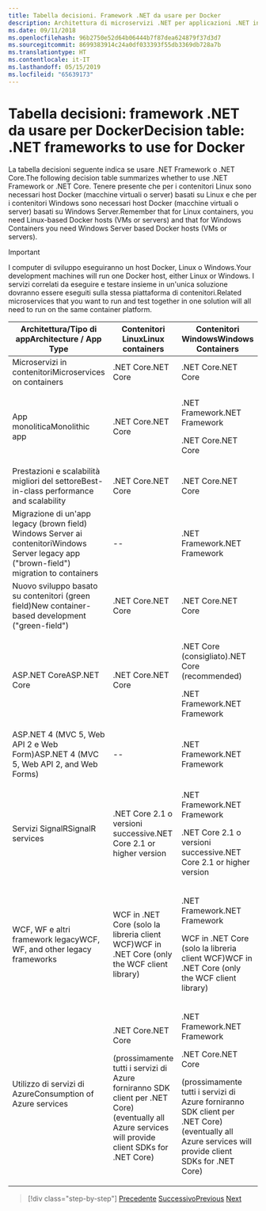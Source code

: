 ```yaml
---
title: Tabella decisioni. Framework .NET da usare per Docker
description: Architettura di microservizi .NET per applicazioni .NET in contenitori | Tabella decisioni, framework .NET da usare per Docker
ms.date: 09/11/2018
ms.openlocfilehash: 96b2750e52d64b06444b7f87dea624879f37d3d7
ms.sourcegitcommit: 8699383914c24a0df033393f55db3369db728a7b
ms.translationtype: HT
ms.contentlocale: it-IT
ms.lasthandoff: 05/15/2019
ms.locfileid: "65639173"
---
```

# <a name="decision-table-net-frameworks-to-use-for-docker"></a><span data-ttu-id="4950b-104">Tabella decisioni: framework .NET da usare per Docker</span><span class="sxs-lookup"><span data-stu-id="4950b-104">Decision table: .NET frameworks to use for Docker</span></span>

<span data-ttu-id="4950b-105">La tabella decisioni seguente indica se usare .NET Framework o .NET Core.</span><span class="sxs-lookup"><span data-stu-id="4950b-105">The following decision table summarizes whether to use .NET Framework or .NET Core.</span></span> <span data-ttu-id="4950b-106">Tenere presente che per i contenitori Linux sono necessari host Docker (macchine virtuali o server) basati su Linux e che per i contenitori Windows sono necessari host Docker (macchine virtuali o server) basati su Windows Server.</span><span class="sxs-lookup"><span data-stu-id="4950b-106">Remember that for Linux containers, you need Linux-based Docker hosts (VMs or servers) and that for Windows Containers you need Windows Server based Docker hosts (VMs or servers).</span></span>

> [!IMPORTANT]
> <span data-ttu-id="4950b-107">I computer di sviluppo eseguiranno un host Docker, Linux o Windows.</span><span class="sxs-lookup"><span data-stu-id="4950b-107">Your development machines will run one Docker host, either Linux or Windows.</span></span> <span data-ttu-id="4950b-108">I servizi correlati da eseguire e testare insieme in un'unica soluzione dovranno essere eseguiti sulla stessa piattaforma di contenitori.</span><span class="sxs-lookup"><span data-stu-id="4950b-108">Related microservices that you want to run and test together in one solution will all need to run on the same container platform.</span></span>

<table>
<thead>
<tr class="header">
<th><span data-ttu-id="4950b-109"><strong>Architettura/Tipo di app</strong></span><span class="sxs-lookup"><span data-stu-id="4950b-109"><strong>Architecture / App Type</strong></span></span></th>
<th><span data-ttu-id="4950b-110"><strong>Contenitori Linux</strong></span><span class="sxs-lookup"><span data-stu-id="4950b-110"><strong>Linux containers</strong></span></span></th>
<th><span data-ttu-id="4950b-111"><strong>Contenitori Windows</strong></span><span class="sxs-lookup"><span data-stu-id="4950b-111"><strong>Windows Containers</strong></span></span></th>
</tr>
</thead>
<tbody>
<tr class="odd">
<td><span data-ttu-id="4950b-112">Microservizi in contenitori</span><span class="sxs-lookup"><span data-stu-id="4950b-112">Microservices on containers</span></span></td>
<td><span data-ttu-id="4950b-113">.NET Core</span><span class="sxs-lookup"><span data-stu-id="4950b-113">.NET Core</span></span></td>
<td><span data-ttu-id="4950b-114">.NET Core</span><span class="sxs-lookup"><span data-stu-id="4950b-114">.NET Core</span></span></td>
</tr>
<tr class="even">
<td><span data-ttu-id="4950b-115">App monolitica</span><span class="sxs-lookup"><span data-stu-id="4950b-115">Monolithic app</span></span></td>
<td><span data-ttu-id="4950b-116">.NET Core</span><span class="sxs-lookup"><span data-stu-id="4950b-116">.NET Core</span></span></td>
<td><p><span data-ttu-id="4950b-117">.NET Framework</span><span class="sxs-lookup"><span data-stu-id="4950b-117">.NET Framework</span></span></p>
<p><span data-ttu-id="4950b-118">.NET Core</span><span class="sxs-lookup"><span data-stu-id="4950b-118">.NET Core</span></span></p></td>
</tr>
<tr class="odd">
<td><span data-ttu-id="4950b-119">Prestazioni e scalabilità migliori del settore</span><span class="sxs-lookup"><span data-stu-id="4950b-119">Best-in-class performance and scalability</span></span></td>
<td><span data-ttu-id="4950b-120">.NET Core</span><span class="sxs-lookup"><span data-stu-id="4950b-120">.NET Core</span></span></td>
<td><span data-ttu-id="4950b-121">.NET Core</span><span class="sxs-lookup"><span data-stu-id="4950b-121">.NET Core</span></span></td>
</tr>
<tr class="even">
<td><span data-ttu-id="4950b-122">Migrazione di un'app legacy (brown field) Windows Server ai contenitori</span><span class="sxs-lookup"><span data-stu-id="4950b-122">Windows Server legacy app ("brown-field") migration to containers</span></span></td>
<td>--</td>
<td><span data-ttu-id="4950b-123">.NET Framework</span><span class="sxs-lookup"><span data-stu-id="4950b-123">.NET Framework</span></span></td>
</tr>
<tr class="odd">
<td><span data-ttu-id="4950b-124">Nuovo sviluppo basato su contenitori (green field)</span><span class="sxs-lookup"><span data-stu-id="4950b-124">New container-based development ("green-field")</span></span></td>
<td><span data-ttu-id="4950b-125">.NET Core</span><span class="sxs-lookup"><span data-stu-id="4950b-125">.NET Core</span></span></td>
<td><span data-ttu-id="4950b-126">.NET Core</span><span class="sxs-lookup"><span data-stu-id="4950b-126">.NET Core</span></span></td>
</tr>
<tr class="even">
<td><span data-ttu-id="4950b-127">ASP.NET Core</span><span class="sxs-lookup"><span data-stu-id="4950b-127">ASP.NET Core</span></span></td>
<td><span data-ttu-id="4950b-128">.NET Core</span><span class="sxs-lookup"><span data-stu-id="4950b-128">.NET Core</span></span></td>
<td><p><span data-ttu-id="4950b-129">.NET Core (consigliato)</span><span class="sxs-lookup"><span data-stu-id="4950b-129">.NET Core (recommended)</span></span></p>
<p><span data-ttu-id="4950b-130">.NET Framework</span><span class="sxs-lookup"><span data-stu-id="4950b-130">.NET Framework</span></span></p></td>
</tr>
<tr class="odd">
<td><span data-ttu-id="4950b-131">ASP.NET 4 (MVC 5, Web API 2 e Web Form)</span><span class="sxs-lookup"><span data-stu-id="4950b-131">ASP.NET 4 (MVC 5, Web API 2, and Web Forms)</span></span></td>
<td>--</td>
<td><span data-ttu-id="4950b-132">.NET Framework</span><span class="sxs-lookup"><span data-stu-id="4950b-132">.NET Framework</span></span></td>
</tr>
<tr class="even">
<td><span data-ttu-id="4950b-133">Servizi SignalR</span><span class="sxs-lookup"><span data-stu-id="4950b-133">SignalR services</span></span></td>
<td><span data-ttu-id="4950b-134">.NET Core 2.1 o versioni successive</span><span class="sxs-lookup"><span data-stu-id="4950b-134">.NET Core 2.1 or higher version</span></span></td>
<td><p><span data-ttu-id="4950b-135">.NET Framework</span><span class="sxs-lookup"><span data-stu-id="4950b-135">.NET Framework</span></span></p>
<p><span data-ttu-id="4950b-136">.NET Core 2.1 o versioni successive</span><span class="sxs-lookup"><span data-stu-id="4950b-136">.NET Core 2.1 or higher version</span></span></p></td>
</tr>
<tr class="odd">
<td><span data-ttu-id="4950b-137">WCF, WF e altri framework legacy</span><span class="sxs-lookup"><span data-stu-id="4950b-137">WCF, WF, and other legacy frameworks</span></span></td>
<td><span data-ttu-id="4950b-138">WCF in .NET Core (solo la libreria client WCF)</span><span class="sxs-lookup"><span data-stu-id="4950b-138">WCF in .NET Core (only the WCF client library)</span></span></td>
<td><p><span data-ttu-id="4950b-139">.NET Framework</span><span class="sxs-lookup"><span data-stu-id="4950b-139">.NET Framework</span></span></p>
<p><span data-ttu-id="4950b-140">WCF in .NET Core (solo la libreria client WCF)</span><span class="sxs-lookup"><span data-stu-id="4950b-140">WCF in .NET Core (only the WCF client library)</span></span></p></td>
</tr>
<tr class="even">
<td><span data-ttu-id="4950b-141">Utilizzo di servizi di Azure</span><span class="sxs-lookup"><span data-stu-id="4950b-141">Consumption of Azure services</span></span></td>
<td><p><span data-ttu-id="4950b-142">.NET Core</span><span class="sxs-lookup"><span data-stu-id="4950b-142">.NET Core</span></span></p>
<p><span data-ttu-id="4950b-143">(prossimamente tutti i servizi di Azure forniranno SDK client per .NET Core)</span><span class="sxs-lookup"><span data-stu-id="4950b-143">(eventually all Azure services will provide client SDKs for .NET Core)</span></span></p></td>
<td><p><span data-ttu-id="4950b-144">.NET Framework</span><span class="sxs-lookup"><span data-stu-id="4950b-144">.NET Framework</span></span></p>
<p><span data-ttu-id="4950b-145">.NET Core</span><span class="sxs-lookup"><span data-stu-id="4950b-145">.NET Core</span></span></p>
<p><span data-ttu-id="4950b-146">(prossimamente tutti i servizi di Azure forniranno SDK client per .NET Core)</span><span class="sxs-lookup"><span data-stu-id="4950b-146">(eventually all Azure services will provide client SDKs for .NET Core)</span></span></p></td>
</tr>
</tbody>
</table>

>[!div class="step-by-step"]
><span data-ttu-id="4950b-147">[Precedente](net-framework-container-scenarios.md)
>[Successivo](net-container-os-targets.md)</span><span class="sxs-lookup"><span data-stu-id="4950b-147">[Previous](net-framework-container-scenarios.md)
[Next](net-container-os-targets.md)</span></span>
